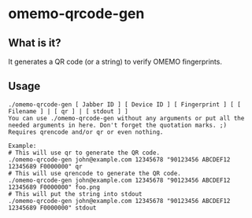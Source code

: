 # omemo-qrcode-gen

## What is it?
It generates a QR code (or a string) to verify OMEMO fingerprints.

## Usage

```console
./omemo-qrcode-gen [ Jabber ID ] [ Device ID ] [ Fingerprint ] [ [ Filename ] | [ qr ] | [ stdout ] ]
You can use ./omemo-qrcode-gen without any arguments or put all the needed arguments in here. Don't forget the quotation marks. ;)
Requires qrencode and/or qr or even nothing.

Example:
# This will use qr to generate the QR code.
./omemo-qrcode-gen john@example.com 12345678 "90123456 ABCDEF12 12345689 F0000000" qr
# This will use qrencode to generate the QR code.
./omemo-qrcode-gen john@example.com 12345678 "90123456 ABCDEF12 12345689 F0000000" foo.png
# This will put the string into stdout
./omemo-qrcode-gen john@example.com 12345678 "90123456 ABCDEF12 12345689 F0000000" stdout
```
